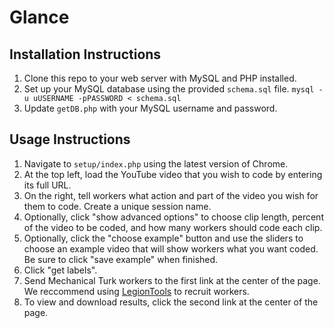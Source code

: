 # Glance

## Installation Instructions
1. Clone this repo to your web server with MySQL and PHP installed.
2. Set up your MySQL database using the provided `schema.sql` file. `mysql -u uUSERNAME -pPASSWORD < schema.sql`
3. Update `getDB.php` with your MySQL username and password.

## Usage Instructions
1. Navigate to `setup/index.php` using the latest version of Chrome.
2. At the top left, load the YouTube video that you wish to code by entering its full URL.
3. On the right, tell workers what action and part of the video you wish for them to code. Create a unique session name.
4. Optionally, click "show advanced options" to choose clip length, percent of the video to be coded, and how many workers should code each clip.
5. Optionally, click the "choose example" button and use the sliders to choose an example video that will show workers what you want coded. Be sure to click "save example" when finished.
6. Click "get labels".
7. Send Mechanical Turk workers to the first link at the center of the page. We reccommend using [LegionTools](https://github.com/RocHCI/LegionTools) to recruit workers.
8. To view and download results, click the second link at the center of the page.
